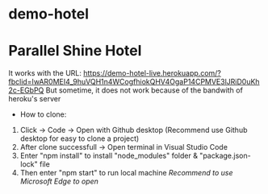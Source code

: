 # demo-hotel
# Parallel Shine Hotel

It works with the URL: https://demo-hotel-live.herokuapp.com/?fbclid=IwAR0MEI4_9huVQH1n4WCogfhiokQHV4OgaP14CPMVE3lJRiD0uKh2c-EGbPQ
But sometime, it does not work because of the bandwith of heroku's server


* How to clone:
1. Click -> Code -> Open with Github desktop (Recommend use Github desktop for easy to clone a project)
2. After clone successfull -> Open terminal in Visual Studio Code 
3. Enter "npm install" to install "node_modules" folder & "package.json-lock" file
4. Then enter "npm start" to run local machine
_Recommend to use Microsoft Edge to open_
<br/>
